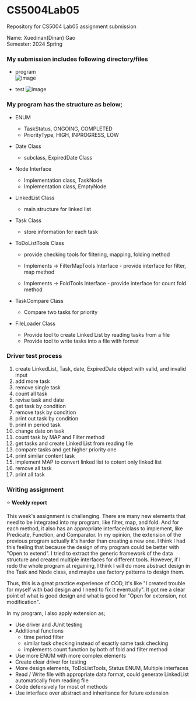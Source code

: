 # CS5004Lab05
Repository for CS5004 Lab05 assignment submission

Name: Xuedinan(Dinan) Gao\
Semester: 2024 Spring

### My submission includes following directory/files

- program\
![image](https://github.com/Xuedinan/CS5004Lab05/assets/144306521/ce375fa4-0d49-4735-8cbc-4e76d01da63d)

- test
![image](https://github.com/Xuedinan/CS5004Lab05/assets/144306521/eac86e0f-83fa-451d-af65-9d30d615889f)

### My program has the structure as below;

- ENUM
	- TaskStatus, ONGOING, COMPLETED
	- PriorityType, HIGH, INPROGRESS, LOW
	
- Date Class
	- subclass, ExpiredDate Class

- Node Interface
	- Implementation class, TaskNode
	- Implementation class, EmptyNode

- LinkedList Class
	- main structure for linked list

- Task Class
	- store information for each task

- ToDoListTools Class
	- provide checking tools for filtering, mapping, folding method

	- Implements -> FilterMapTools Interface
					- provide interface for filter, map method
					
	- Implements -> FoldTools Interface
					- provide interface for count fold method
- TaskCompare Class
	- Compare two tasks for priority
	
- FileLoader Class
	- Provide tool to create Linked List by reading tasks from a file
	- Provide tool to write tasks into a file with format
 
### Driver test process
1. create LinkedList, Task, date, ExpiredDate object with valid, and invalid input
2. add more task
3. remove single task
4. count all task
5. revise task and date
5. get task by condition
6. remove task by condition
7. print out task by condition
8. print in period task
9. change date on task
10. count task by MAP and Filter method
11. get tasks and create Linked List from reading file
12. compare tasks and get higher priority one
13. print similar content task
14. implement MAP to convert linked list to cotent only linked list
15. remove all task
16. print all task

### Writing assignment

:star:  **Weekly report**

This week's assignment is challenging. There are many new elements that need to be integrated into my program, like filter, map, and fold. And for each method, it also has an appropriate interface/class to implement, like Predicate, Function, and Comparator. In my opinion, the extension of the previous program actually it's harder than creating a new one. I think I had this feeling that because the design of my program could be better with "Open to extend". I tried to extract the generic framework of the data structure and created multiple interfaces for different tools. However, if I redo the whole program at regaining, I think I will do more abstract design in the Task and Node class, and maybe use factory patterns to design them.

Thus, this is a great practice experience of OOD, it's like "I created trouble for myself with bad design and I need to fix it eventually". It got me a clear point of what is good design and what is good for "Open for extension, not modification".

In my program, I also apply extension as;
- Use driver and JUnit testing
- Additional functions
	- time period filter 
	- similar task checking instead of exactly same task checking
 	- implements count function by both of fold and filter method
- Use more ENUM with more complex elements
- Create clear driver for testing
- More design elements, ToDoListTools, Status ENUM, Multiple interfaces
- Read / Write file with appropriate data format, could generate LinkedList automatically from reading file
- Code defensively for most of methods
- Use interface over abstract and inheritance for future extension 
